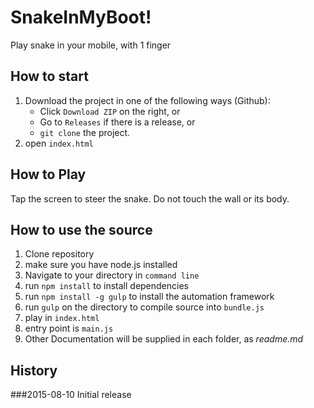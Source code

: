 SnakeInMyBoot!
=============

Play snake in your mobile, with 1 finger

How to start
------------

1.	Download the project in one of the following ways (Github):
	-	Click `Download ZIP` on the right, or
	-	Go to `Releases` if there is a release, or
	-	`git clone` the project.
2.	open `index.html`

How to Play
-----------

Tap the screen to steer the snake.
Do not touch the wall or its body.

How to use the source
---------------------

1.	Clone repository
2.	make sure you have node.js installed
3.	Navigate to your directory in `command line`
4.	run `npm install` to install dependencies
5.	run `npm install -g gulp` to install the automation framework
6.	run `gulp` on the directory to compile source into `bundle.js`
7.	play in `index.html`
8.	entry point is `main.js`
9.	Other Documentation will be supplied in each folder, as *readme.md*

History
-------

###2015-08-10
Initial release
